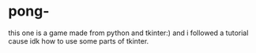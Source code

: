 # pong- 
this one is a game made from python and tkinter:) and i followed a tutorial cause idk how to use some parts of tkinter.
